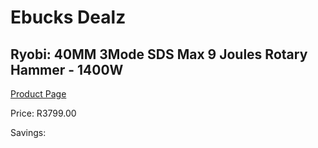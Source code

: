 
# Ebucks Dealz
## Ryobi: 40MM 3Mode SDS Max 9 Joules Rotary Hammer - 1400W
[Product Page](https://www.ebucks.com/web/shop/productSelected.do?prodId=1067973062&catId=717324798)

Price: R3799.00

Savings: 


	
